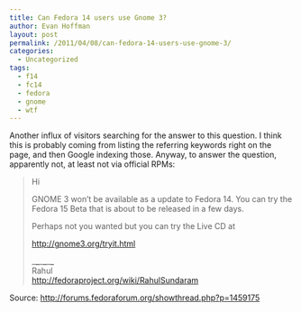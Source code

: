 ```yaml
---
title: Can Fedora 14 users use Gnome 3?
author: Evan Hoffman
layout: post
permalink: /2011/04/08/can-fedora-14-users-use-gnome-3/
categories:
  - Uncategorized
tags:
  - f14
  - fc14
  - fedora
  - gnome
  - wtf
---
```

Another influx of visitors searching for the answer to this question. I think this is probably coming from listing the referring keywords right on the page, and then Google indexing those. Anyway, to answer the question, apparently not, at least not via official RPMs:

> Hi
> 
> GNOME 3 won&#8217;t be available as a update to Fedora 14. You can try the Fedora 15 Beta that is about to be released in a few days.
> 
> Perhaps not you wanted but you can try the Live CD at
> 
> http://gnome3.org/tryit.html
> 
> \___\___\___\___\___\___  
> Rahul  
> http://fedoraproject.org/wiki/RahulSundaram 

Source: <a href="http://forums.fedoraforum.org/showthread.php?p=1459175" onclick="_gaq.push(['_trackEvent', 'outbound-article', 'http://forums.fedoraforum.org/showthread.php?p=1459175', 'http://forums.fedoraforum.org/showthread.php?p=1459175']);" >http://forums.fedoraforum.org/showthread.php?p=1459175</a>  
<!--more-->